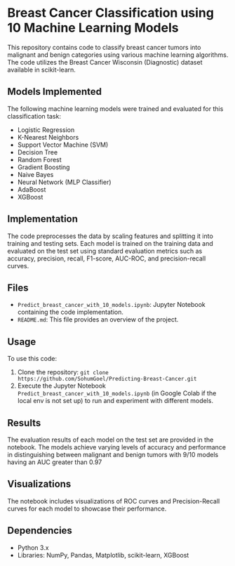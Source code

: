 # Breast Cancer Classification using 10 Machine Learning Models

This repository contains code to classify breast cancer tumors into malignant and benign categories using various machine learning algorithms. The code utilizes the Breast Cancer Wisconsin (Diagnostic) dataset available in scikit-learn.

## Models Implemented
The following machine learning models were trained and evaluated for this classification task:
- Logistic Regression
- K-Nearest Neighbors
- Support Vector Machine (SVM)
- Decision Tree
- Random Forest
- Gradient Boosting
- Naive Bayes
- Neural Network (MLP Classifier)
- AdaBoost
- XGBoost

## Implementation
The code preprocesses the data by scaling features and splitting it into training and testing sets. Each model is trained on the training data and evaluated on the test set using standard evaluation metrics such as accuracy, precision, recall, F1-score, AUC-ROC, and precision-recall curves.

## Files
- `Predict_breast_cancer_with_10_models.ipynb`: Jupyter Notebook containing the code implementation.
- `README.md`: This file provides an overview of the project.

## Usage
To use this code:
1. Clone the repository: `git clone https://github.com/SohumGoel/Predicting-Breast-Cancer.git`
2. Execute the Jupyter Notebook `Predict_breast_cancer_with_10_models.ipynb` (in Google Colab if the local env is not set up) to run and experiment with different models.

## Results
The evaluation results of each model on the test set are provided in the notebook. The models achieve varying levels of accuracy and performance in distinguishing between malignant and benign tumors with 9/10 models having an AUC greater than 0.97

## Visualizations
The notebook includes visualizations of ROC curves and Precision-Recall curves for each model to showcase their performance.

## Dependencies
- Python 3.x
- Libraries: NumPy, Pandas, Matplotlib, scikit-learn, XGBoost

